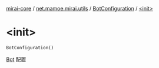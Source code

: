 [mirai-core](../../index.md) / [net.mamoe.mirai.utils](../index.md) / [BotConfiguration](index.md) / [&lt;init&gt;](./-init-.md)

# &lt;init&gt;

`BotConfiguration()`

[Bot](../../net.mamoe.mirai/-bot/index.md) 配置


